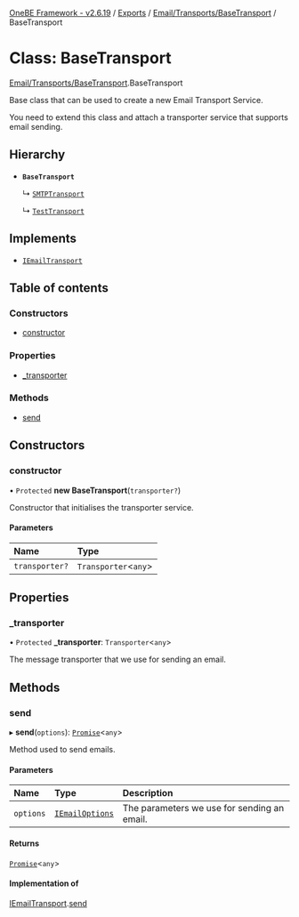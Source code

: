 [OneBE Framework - v2.6.19](../README.md) / [Exports](../modules.md) / [Email/Transports/BaseTransport](../modules/Email_Transports_BaseTransport.md) / BaseTransport

# Class: BaseTransport

[Email/Transports/BaseTransport](../modules/Email_Transports_BaseTransport.md).BaseTransport

Base class that can be used to create a new Email Transport Service.

You need to extend this class and attach a transporter service
that supports email sending.

## Hierarchy

- **`BaseTransport`**

  ↳ [`SMTPTransport`](Email_Transports_SMTPTransport.SMTPTransport.md)

  ↳ [`TestTransport`](Email_Transports_TestTransport.TestTransport.md)

## Implements

- [`IEmailTransport`](../interfaces/Email_Transports_IEmailTransport.IEmailTransport.md)

## Table of contents

### Constructors

- [constructor](Email_Transports_BaseTransport.BaseTransport.md#constructor)

### Properties

- [\_transporter](Email_Transports_BaseTransport.BaseTransport.md#_transporter)

### Methods

- [send](Email_Transports_BaseTransport.BaseTransport.md#send)

## Constructors

### constructor

• `Protected` **new BaseTransport**(`transporter?`)

Constructor that initialises the transporter service.

#### Parameters

| Name | Type |
| :------ | :------ |
| `transporter?` | `Transporter`<`any`\> |

## Properties

### \_transporter

• `Protected` **\_transporter**: `Transporter`<`any`\>

The message transporter that we use for sending an email.

## Methods

### send

▸ **send**(`options`): [`Promise`]( https://developer.mozilla.org/en-US/docs/Web/JavaScript/Reference/Global_Objects/Promise )<`any`\>

Method used to send emails.

#### Parameters

| Name | Type | Description |
| :------ | :------ | :------ |
| `options` | [`IEmailOptions`](../interfaces/Email_Transports_IEmailTransport.IEmailOptions.md) | The parameters we use for sending an email. |

#### Returns

[`Promise`]( https://developer.mozilla.org/en-US/docs/Web/JavaScript/Reference/Global_Objects/Promise )<`any`\>

#### Implementation of

[IEmailTransport](../interfaces/Email_Transports_IEmailTransport.IEmailTransport.md).[send](../interfaces/Email_Transports_IEmailTransport.IEmailTransport.md#send)
